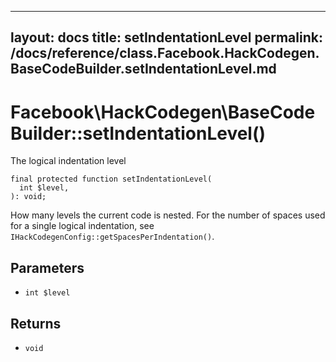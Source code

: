 
***

layout: docs
title: setIndentationLevel
permalink: /docs/reference/class.Facebook.HackCodegen.BaseCodeBuilder.setIndentationLevel.md
---







# Facebook\\HackCodegen\\BaseCodeBuilder::setIndentationLevel()




The logical indentation level




``` Hack
final protected function setIndentationLevel(
  int $level,
): void;
```




How many levels the current code is nested. For the number of spaces
used for a single logical indentation, see
` IHackCodegenConfig::getSpacesPerIndentation() `.




## Parameters




* ` int $level `




## Returns




- ` void `